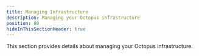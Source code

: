```yaml
---
title: Managing Infrastructure
description: Managing your Octopus infrastructure
position: 80
hideInThisSectionHeader: true
---
```

This section provides details about managing your Octopus infrastructure.
